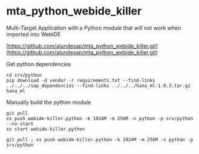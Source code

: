 # mta_python_webide_killer
Multi-Target Application with a Python module that will not work when imported into WebIDE

[https://github.com/alundesap/mta_python_webide_killer.git](https://github.com/alundesap/mta_python_webide_killer.git)

Get python dependencies

```
cd srv/python
pip download -d vendor -r requirements.txt --find-links ../../../sap_dependencies --find-links ../../../hana_ml-1.0.3.tar.gz hana_ml
```
 

Manually build the python module

```
git pull
xs push webide-killer.python -k 1024M -m 256M -n python -p srv/python --no-start
xs start webide-killer.python

git pull ; xs push webide-killer.python -k 1024M -m 256M -n python -p srv/python
```
